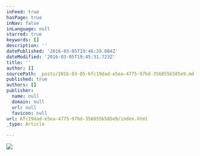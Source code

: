 ```yaml
---
inFeed: true
hasPage: true
inNav: false
inLanguage: null
starred: true
keywords: []
description: ''
datePublished: '2016-03-05T19:46:29.084Z'
dateModified: '2016-03-05T19:45:31.723Z'
title: ''
author: []
sourcePath: _posts/2016-03-05-6fc19dad-e5ea-4775-97bd-356055b585e9.md
published: true
authors: []
publisher:
  name: null
  domain: null
  url: null
  favicon: null
url: 6fc19dad-e5ea-4775-97bd-356055b585e9/index.html
_type: Article

---
```

![](https://s3-us-west-2.amazonaws.com/the-grid-img/p/9b9a055eeb93b8070513e8f05a20ae0b7e9cebfc.jpg)